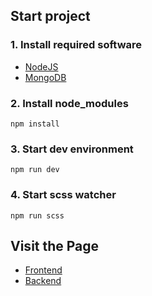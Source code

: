 ## Start project

### 1. Install required software

- [NodeJS](https://nodejs.org/en/download/)
- [MongoDB](https://www.mongodb.com/try/download/community)

### 2. Install node_modules

```shell script
npm install
```

### 3. Start dev environment

```shell script
npm run dev
```

### 4. Start scss watcher

```shell script
npm run scss
```

## Visit the Page

- [Frontend](http://localhost:3000/)
- [Backend](http://localhost:3000/admin/)